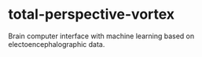 # total-perspective-vortex
Brain computer interface with machine learning based on electoencephalographic data.
